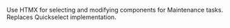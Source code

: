 Use HTMX for selecting and modifying components for Maintenance tasks. Replaces Quickselect implementation.

